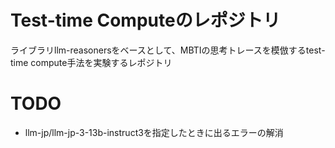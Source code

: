 # Test-time Computeのレポジトリ
ライブラリllm-reasonersをベースとして、MBTIの思考トレースを模倣するtest-time compute手法を実験するレポジトリ


# TODO
- llm-jp/llm-jp-3-13b-instruct3を指定したときに出るエラーの解消